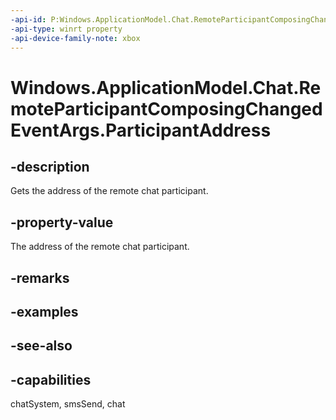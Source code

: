 ```yaml
---
-api-id: P:Windows.ApplicationModel.Chat.RemoteParticipantComposingChangedEventArgs.ParticipantAddress
-api-type: winrt property
-api-device-family-note: xbox
---
```


<!-- Property syntax
public string ParticipantAddress { get; }
-->

# Windows.ApplicationModel.Chat.RemoteParticipantComposingChangedEventArgs.ParticipantAddress

## -description
Gets the address of the remote chat participant.

## -property-value
The address of the remote chat participant.

## -remarks

## -examples

## -see-also

## -capabilities
chatSystem, smsSend, chat
